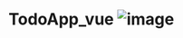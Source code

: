 # TodoApp_vue                            ![image](https://github.com/Sreekumar-9677/TodoApp_vue/assets/142207186/5d9239eb-cb7b-4f8e-a586-e0f1d6d785b6)
